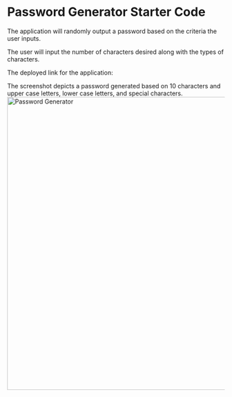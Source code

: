 # Password Generator Starter Code

The application will randomly output a password based on the criteria the user inputs.

The user will input the number of characters desired along with the types of characters.

The deployed link for the application:

The screenshot depicts a password generated based on 10 characters and upper case letters, lower case letters, and special characters.
<img width="679" alt="Password Generator" src="https://user-images.githubusercontent.com/89113028/133939801-b8791fa1-15c8-4c36-ab74-eb8e2ff97829.PNG">

